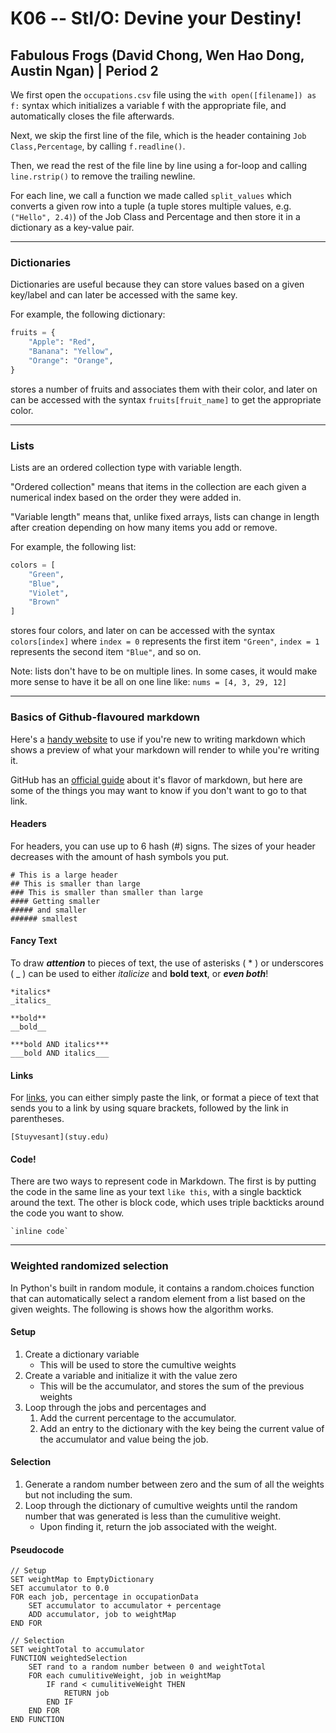 # K06 -- StI/O: Devine your Destiny!
## Fabulous Frogs (David Chong, Wen Hao Dong, Austin Ngan) | Period 2

We first open the `occupations.csv` file using the `with open([filename]) as f:`
syntax which initializes a variable f with the appropriate file, and
automatically closes the file afterwards.

Next, we skip the first line of the file, which is the header containing
`Job Class,Percentage`, by calling `f.readline()`.

Then, we read the rest of the file line by line using a for-loop and calling
`line.rstrip()` to remove the trailing newline.

For each line, we call a function we made called `split_values` which converts
a given row into a tuple (a tuple stores multiple values, e.g. `("Hello", 2.4)`)
of the Job Class and Percentage and then store it in a dictionary as a key-value
pair.

---

### Dictionaries

Dictionaries are useful because they can store values based on a given key/label
and can later be accessed with the same key.

For example, the following dictionary:
```python
fruits = {
    "Apple": "Red",
    "Banana": "Yellow",
    "Orange": "Orange",
}
```
stores a number of fruits and associates them with their color, and later on
can be accessed with the syntax `fruits[fruit_name]` to get the appropriate
color.

---

### Lists

Lists are an ordered collection type with variable length.

"Ordered collection" means that items in the collection are each given a
numerical index based on the order they were added in.

"Variable length" means that, unlike fixed arrays, lists can change in length
after creation depending on how many items you add or remove.

For example, the following list:

```python
colors = [
    "Green",
    "Blue",
    "Violet",
    "Brown"
]
```

stores four colors, and later on can be accessed with the syntax `colors[index]`
where `index = 0` represents the first item `"Green"`, `index = 1` represents the second item `"Blue"`, and so on.

Note: lists don't have to be on multiple lines. In some cases, it would make
more sense to have it be all on one line like: `nums = [4, 3, 29, 12]`

---

### Basics of Github-flavoured markdown

Here's a [handy website](https://markdownlivepreview.com/) to use if you're new
to writing markdown which shows a preview of what your markdown will render to
while you're writing it.

GitHub has an [official guide](https://guides.github.com/features/mastering-markdown/) about it's flavor of markdown, but here are some of the things you may want to know if you don't want to go to that link.

#### Headers

For headers, you can use up to 6 hash (#) signs. The sizes of your header decreases with the amount of hash symbols you put.
```
# This is a large header
## This is smaller than large
### This is smaller than smaller than large
#### Getting smaller
##### and smaller
###### smallest
```

#### Fancy Text

To draw ***attention*** to pieces of text, the use of asterisks ( * ) or underscores ( _ )  can be used to either *italicize* and **bold text**, or ***even both***!

```
*italics*
_italics_

**bold**
__bold__

***bold AND italics***
___bold AND italics___
```

#### Links

For [links](https://www.stuycs.org/), you can either simply paste the link, or format a piece of text that sends you to a link by using square brackets, followed by the link in parentheses.

```
[Stuyvesant](stuy.edu)
```

#### Code!

There are two ways to represent code in Markdown. The first is by putting the code in the same line as your text `like this`, with a single backtick around the text. The other is block code, which uses triple backticks around the code you want to show.

```
`inline code`
```

---
### Weighted randomized selection

In Python's built in random module, it contains a random.choices function that
can automatically select a random element from a list based on the given
weights. The following is shows how the algorithm works.

#### Setup

1. Create a dictionary variable
    - This will be used to store the cumultive weights
1. Create a variable and initialize it with the value zero
    - This will be the accumulator, and stores the sum of the previous weights
1. Loop through the jobs and percentages and
    1. Add the current percentage to the accumulator.
    1. Add an entry to the dictionary with the key being the current value of
       the accumulator and value being the job.

#### Selection

1. Generate a random number between zero and the sum of all the weights but not
   including the sum.
1. Loop through the dictionary of cumultive weights until the random number
   that was generated is less than the cumulitive weight.
    - Upon finding it, return the job associated with the weight.

#### Pseudocode

```
// Setup
SET weightMap to EmptyDictionary
SET accumulator to 0.0
FOR each job, percentage in occupationData
    SET accumulator to accumulator + percentage
    ADD accumulator, job to weightMap
END FOR

// Selection
SET weightTotal to accumulator
FUNCTION weightedSelection
    SET rand to a random number between 0 and weightTotal
    FOR each cumulitiveWeight, job in weightMap
        IF rand < cumulitiveWeight THEN
            RETURN job
        END IF
    END FOR
END FUNCTION